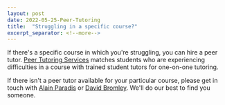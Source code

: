 ```yaml
---
layout: post
date: 2022-05-25-Peer-Tutoring
title:  "Struggling in a specific course?"
excerpt_separator: <!--more-->
---
```

If there's a specific course in which you're struggling, you can hire a peer tutor. <a href="https://algonquincollege.libguides.com/slc/peer-tutoring" title="Peer Tutoring" target="_blank">Peer Tutoring Services</a> matches students who are experiencing difficulties in a course with trained student tutors for one-on-one tutoring.

If there isn't a peer tutor available for your particular course, please get in touch with <a href="mailto:paradia@algonquincollege.com" title="Contact Alain Paradis">Alain Paradis</a> or <a href="mailto:bromled@algonquincollege.com" title="Contact David Bromley">David Bromley</a>. We'll do our best to find you someone.